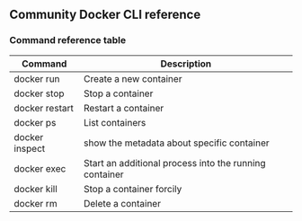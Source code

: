 ## Community Docker CLI reference

### Command reference table

Command | Description
-|-
docker run | Create a new container
docker stop | Stop a container
docker restart | Restart a container
docker ps | List containers
docker inspect | show the metadata about specific container
docker exec | Start an additional process into the running container
docker kill | Stop a container forcily
docker rm | Delete a container
